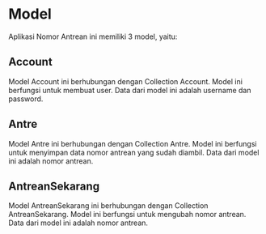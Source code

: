 # Model
Aplikasi Nomor Antrean ini memiliki 3 model, yaitu:

## Account
Model Account ini berhubungan dengan Collection Account. Model ini berfungsi untuk membuat user. Data dari model ini adalah username dan password.

## Antre
Model Antre ini berhubungan dengan Collection Antre. Model ini berfungsi untuk menyimpan data nomor antrean yang sudah diambil. Data dari model ini adalah nomor antrean.

## AntreanSekarang
Model AntreanSekarang ini berhubungan dengan Collection AntreanSekarang. Model ini berfungsi untuk mengubah nomor antrean. Data dari model ini adalah nomor antrean.
